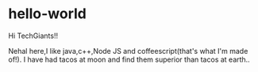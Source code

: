 # hello-world

Hi TechGiants!!

Nehal here,I like java,c++,Node JS and coffeescript(that's what I'm made of!).
I have had tacos at moon and find them superior than tacos at earth..

